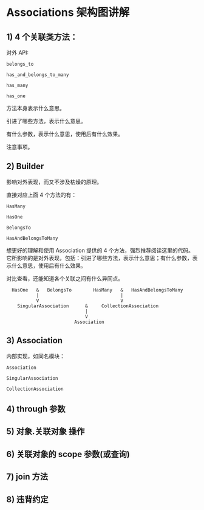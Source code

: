 # Associations 架构图讲解

## 1) 4 个关联类方法：

对外 API:

```
belongs_to

has_and_belongs_to_many

has_many

has_one
```

方法本身表示什么意思。

引进了哪些方法，表示什么意思。

有什么参数，表示什么意思，使用后有什么效果。

注意事项。

## 2) Builder

影响对外表现，而又不涉及枯燥的原理。

直接对应上面 4 个方法的有：

```
HasMany

HasOne

BelongsTo

HasAndBelongsToMany
```

想更好的理解和使用 Association 提供的 4 个方法，强烈推荐阅读这里的代码。它所影响的是对外表现，包括：引进了哪些方法，表示什么意思；有什么参数，表示什么意思，使用后有什么效果。

对比查看，还能知道各个关联之间有什么异同点。

```
  HasOne   &   BelongsTo        HasMany   &   HasAndBelongsToMany
           |                              |
           V                              V
    SingularAssociation      &     CollectionAssociation
                             |
                             V   
                         Association
```

## 3) Association

内部实现，如同名模块：

```
Association

SingularAssociation

CollectionAssociation
```

## 4) through 参数

## 5) 对象.关联对象 操作

## 6) 关联对象的 scope 参数(或查询)

## 7) join 方法

## 8) 违背约定
